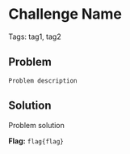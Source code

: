 # Challenge Name
Tags: tag1, tag2

## Problem
```
Problem description
```

## Solution
Problem solution

**Flag:** ```flag{flag}```